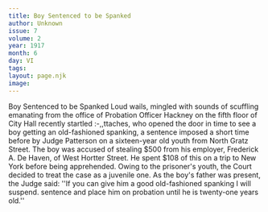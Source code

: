 ```yaml
---
title: Boy Sentenced to be Spanked
author: Unknown
issue: 7
volume: 2
year: 1917
month: 6
day: VI
tags:
layout: page.njk
image:
---
```

Boy Sentenced to be Spanked   Loud wails, mingled with sounds of scuffling emanating from the office of Probation Officer Hackney on the fifth floor of City Hall recently startled :-,,ttaches, who opened the door in time to see a boy getting an old-fashioned spanking, a sentence imposed a short time before by Judge Patterson on a sixteen-year old youth from North Gratz Street.   The boy was accused of stealing $500 from his employer, Frederick A. De Haven, of West Hortter Street. He spent $108 of this on a trip to New York before being apprehended. Owing to the prisoner's youth, the Court decided to treat the case as a juvenile one. As the boy's father was present, the Judge said:    ''If you can give him a good old-fashioned spanking I will suspend. sentence and place him on probation until he is twenty-one years old.''   
